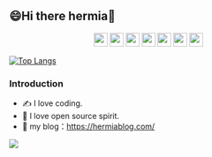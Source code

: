 ## 😄Hi there hermia👋
<div align=center>
<p>
  <img src="https://img.shields.io/badge/HTML5-E34F26?style=for-the-badge&logo=html5&logoColor=white" height="25px"/>
  <img src="https://img.shields.io/badge/CSS3-1572B6?style=for-the-badge&logo=css3&logoColor=white" height="25px"/>
  <img src="https://img.shields.io/badge/Sass-CC6699?style=for-the-badge&logo=sass&logoColor=white" height="25px"/>
  <img src="https://img.shields.io/badge/JavaScript-323330?style=for-the-badge&logo=javascript&logoColor=F7DF1E" height="25px"/>
  <img src="https://img.shields.io/badge/TypeScript-007ACC?style=for-the-badge&logo=typescript&logoColor=white" height="25px"/>
  <img src="https://img.shields.io/badge/Vue.js-35495E?style=for-the-badge&logo=vue.js&logoColor=4FC08D" height="25px"/>
  <img src="https://img.shields.io/badge/json%20web%20tokens-323330?style=for-the-badge&logo=json-web-tokens&logoColor=pink" height="25px"/>
</p>
</div>

[![Top Langs](https://github-readme-stats.vercel.app/api/top-langs/?username=hermiablog&layout=compact&show_icons=true&show_icons=true&theme=vue)](https://github.com/hermiablog)
### Introduction
- ✍️ I love coding.
- 🍻 I love open source spirit.
- 🌱 my blog：https://hermiablog.com/

<img src="https://github-readme-stats.vercel.app/api?username=hermiablog&show_icons=true&show_icons=true&theme=vue">


<!--
**hermiablog/hermiablog** is a ✨ _special_ ✨ repository because its `README.md` (this file) appears on your GitHub profile.

Here are some ideas to get you started:

- 🔭 I’m currently working on ...
- 🌱 I’m currently learning ...
- 👯 I’m looking to collaborate on ...
- 🤔 I’m looking for help with ...
- 💬 Ask me about ...
- 📫 How to reach me: ...
- 😄 Pronouns: ...
- ⚡ Fun fact: ...
-->
